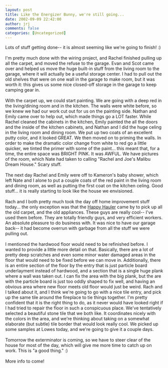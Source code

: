 ```yaml
---
layout: post
title: Like the Energizer Bunny, we're still going...
date: 2002-09-09 22:42:00
author: jrj
comments: false
categories: [Uncategorized]
---
```

Lots of stuff getting done-- it is almost seeming like we're going to finish!  :)   <br /><br />I'm pretty much done with the wiring project, and Rachel finished pulling up all the carpet, and moved the refuse to the garage. Evan and Scot came over and helped us move the huge built-in stuff from the living room to the garage, where it will actually be a useful storage center. I had to pull out the old shelves that were on one wall in the garage to make room, but it was worth it: this gives us some nice closed-off storage in the garage to keep camping gear in.<br /><br />With the carpet up, we could start painting. We are going with a deep red in the living/dining room and in the kitchen. The walls were white before, so we knew we had our work cut out for us on the painting side. Nathan and Emily came over to help out, which made things go a LOT faster. While Rachel cleaned the cabinets in the kitchen, Emily painted the all the doors and the inside of the kitchen cabinets, and Nathan and I did the huge celing in the living room and dining room. We put up two coats of an excellent putty color, and it looked GREAT. We then moved on to priming the walls. In order to make the dramatic color change from white to red go a little quicker, we tinted the primer with some of the paint... this meant that, for a time, the entire space was BRIGHT PINK. It was AWFUL. We have pictures of the room, which Nate had taken to calling "Rachel and Joe's Malibu Dream House." Scary stuff.<br /><br />The next day Rachel and Emily were off to Kameron's baby shower, which left Nate and I alone to put a couple coats of the red paint in the living room and dining room, as well as putting the first coat on the kitchen celing. Good stuff... it is really starting to look like the house we envisioned.<br /><br />Rach and I both pretty much took the day off home improvement stuff today... the only exception was that the <a href="http://www.happyhauler.com/">Happy Hauler</a> came by to pick up all the old carpet, and the old appliances. These guys are really cool-- I've used them before. They are totally friendly guys, and very efficient workers. An absolute pleasure to do business with. It was nice to have our garage back-- it had become overrun with garbage from all the stuff we were pulling out.<br /><br />I mentioned the hardwood floor would need to be refinished before. I wanted to provide a little more detail on that. Basically, there are a lot of pretty deep scratches and even some minor water damaged areas in the floor that would need to be fixed before we can move in. Additionally, there is an entire section of the floor by the entry that is just particle board underlayment instead of hardwood, and a section that is a single huge plank where a wall was taken out. I can fix the area with the big plank, but the are with the particle board is just too oddly shaped to fix well, and having an obvious area where new floor meets old floor would just be weird. Rach and I talked about it, and I think we're going to go with a nice tile entry, and pick up the same tile around the fireplace to tie things together. I'm pretty confident that it is the right thing to do, as it never would have looked right if I had tried to repair the floor in such a conspicuous place. We've tentatively selected a beautiful stone tile that we both like. It coordinates nicely with the colors in the area, and we're thinking about taking on a somewhat elaborate (but subtle) tile border that would look really cool. We picked up some samples at Lowes today, and we're going to give it a couple days.<br /><br />Tomorrow the exterminator is coming, so we have to steer clear of the house for most of the day, which will give me more time to catch up on work. This is "a good thing." :)<br /><br />More info to come!
